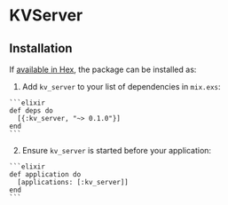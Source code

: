 # KVServer

## Installation

If [available in Hex](https://hex.pm/docs/publish), the package can be installed as:

  1. Add `kv_server` to your list of dependencies in `mix.exs`:

    ```elixir
    def deps do
      [{:kv_server, "~> 0.1.0"}]
    end
    ```

  2. Ensure `kv_server` is started before your application:

    ```elixir
    def application do
      [applications: [:kv_server]]
    end
    ```
